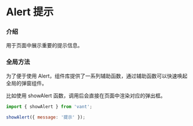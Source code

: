 # Alert 提示

### 介绍

用于页面中展示重要的提示信息。

### 全局方法

为了便于使用 Alert，组件库提供了一系列辅助函数，通过辅助函数可以快速唤起全局的弹窗组件。

比如使用 showAlert 函数，调用后会直接在页面中渲染对应的弹出框。

```js
import { showAlert } from 'vant';

showAlert({ message: '提示' });
```

